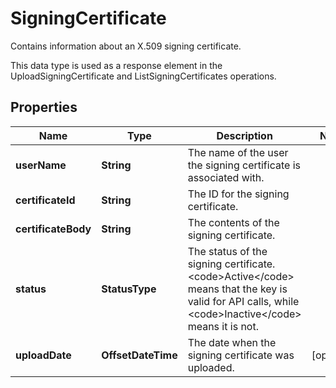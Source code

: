 

# SigningCertificate

<p>Contains information about an X.509 signing certificate.</p> <p>This data type is used as a response element in the <a>UploadSigningCertificate</a> and <a>ListSigningCertificates</a> operations. </p>

## Properties

| Name | Type | Description | Notes |
|------------ | ------------- | ------------- | -------------|
|**userName** | **String** | The name of the user the signing certificate is associated with. |  |
|**certificateId** | **String** | The ID for the signing certificate. |  |
|**certificateBody** | **String** | The contents of the signing certificate. |  |
|**status** | **StatusType** | The status of the signing certificate. &lt;code&gt;Active&lt;/code&gt; means that the key is valid for API calls, while &lt;code&gt;Inactive&lt;/code&gt; means it is not. |  |
|**uploadDate** | **OffsetDateTime** | The date when the signing certificate was uploaded. |  [optional] |



